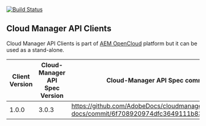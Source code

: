 [![Build Status](https://github.com/shinesolutions/cloudmanager-api-clients/workflows/CI/badge.svg)](https://github.com/shinesolutions/cloudmanager-api-clients/actions?query=workflow%3ACI)

Cloud Manager API Clients
-------------------------

Cloud Manager API Clients is part of [AEM OpenCloud](https://aemopencloud.io) platform but it can be used as a stand-alone.

Client Version | Cloud-Manager API Spec Version | Cloud-Manager API Spec commit hash
---------------|------------------|-------------------------------------------------|
1.0.0     | 3.0.3 | https://github.com/AdobeDocs/cloudmanager-api-docs/commit/6f708920974dfc3649111b83a503f09f1cdf1ea7 |
